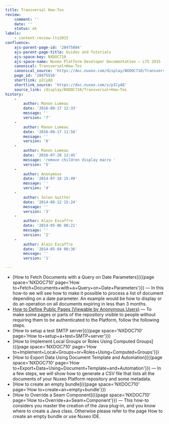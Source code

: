 ```yaml
---
title: Transversal How-Tos
review:
    comment: ''
    date: ''
    status: ok
labels:
    - content-review-lts2015
confluence:
    ajs-parent-page-id: '28475804'
    ajs-parent-page-title: Guides and Tutorials
    ajs-space-key: NXDOC710
    ajs-space-name: Nuxeo Platform Developer Documentation — LTS 2015
    canonical: Transversal+How-Tos
    canonical_source: 'https://doc.nuxeo.com/display/NXDOC710/Transversal+How-Tos'
    page_id: '28475556'
    shortlink: pICyAQ
    shortlink_source: 'https://doc.nuxeo.com/x/pICyAQ'
    source_link: /display/NXDOC710/Transversal+How-Tos
history:
    - 
        author: Manon Lumeau
        date: '2016-08-17 12:33'
        message: ''
        version: '7'
    - 
        author: Manon Lumeau
        date: '2016-08-17 11:58'
        message: ''
        version: '6'
    - 
        author: Manon Lumeau
        date: '2016-07-20 13:45'
        message: 'remove children display macro '
        version: '5'
    - 
        author: Anonymous
        date: '2014-07-18 15:49'
        message: ''
        version: '4'
    - 
        author: Solen Guitter
        date: '2014-06-12 15:24'
        message: ''
        version: '3'
    - 
        author: Alain Escaffre
        date: '2014-05-06 00:21'
        message: ''
        version: '2'
    - 
        author: Alain Escaffre
        date: '2014-05-04 00:36'
        message: ''
        version: '1'

---
```

*   [How to Fetch Documents with a Query on Date Parameters]({{page space='NXDOC710' page='How to+Fetch+Documents+with+a+Query+on+Date+Parameters'}})&nbsp;&mdash;&nbsp;<span class="smalltext">In this how-to we will see how to make it possible to process a list of document depending on a date parameter. An example would be how to display or do an operation on all documents expiring in less than 3 months.</span>
*   [How to Define Public Pages (Viewable by Anonymous Users)](https://doc.nuxeo.com/pages/viewpage.action?pageId=28475768)&nbsp;&mdash;&nbsp;<span class="smalltext">To make some pages or parts of the repository visible to people without requiring them to be authenticated to the Platform, follow the following steps.</span>
*   [How to setup a test SMTP server]({{page space='NXDOC710' page='How to+setup+a+test+SMTP+server'}})
*   [How to Implement Local Groups or Roles Using Computed Groups]({{page space='NXDOC710' page='How to+Implement+Local+Groups+or+Roles+Using+Computed+Groups'}})
*   [How to Export Data Using Document Template and Automation]({{page space='NXDOC710' page='How to+Export+Data+Using+Document+Template+and+Automation'}})&nbsp;&mdash;&nbsp;<span class="smalltext">In a few steps, we will show how to generate a CSV file that lists all the documents of your Nuxeo Platform repository and some metadata.</span>
*   [How to create an empty bundle]({{page space='NXDOC710' page='How to+create+an+empty+bundle'}})
*   [How to Override a Seam Component]({{page space='NXDOC710' page='How to+Override+a+Seam+Component'}})&nbsp;&mdash;&nbsp;<span class="smalltext">This how-to considers you master the creation of the Java plug-in, and you know where to create a Java class. Otherwise please refer to the page How to create an empty bundle or use Nuxeo IDE.</span>